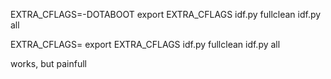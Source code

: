 EXTRA_CFLAGS=-DOTABOOT
export EXTRA_CFLAGS
idf.py fullclean
idf.py all

EXTRA_CFLAGS=
export EXTRA_CFLAGS
idf.py fullclean
idf.py all

works, but painfull